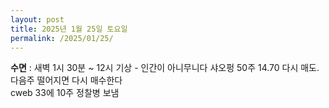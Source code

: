 ```yaml
---
layout: post
title: 2025년 1월 25일 토요일
permalink: /2025/01/25/
---
```

**수면** : 새벽 1시 30분 ~ 12시 기상 - 인간이 아니무니다
샤오펑 50주 14.70 다시 매도. 다음주 떨어지면 다시 매수한다<br/>
cweb 33에 10주 정찰병 보냄